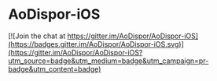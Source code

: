 # AoDispor-iOS

[![Join the chat at https://gitter.im/AoDispor/AoDispor-iOS](https://badges.gitter.im/AoDispor/AoDispor-iOS.svg)](https://gitter.im/AoDispor/AoDispor-iOS?utm_source=badge&utm_medium=badge&utm_campaign=pr-badge&utm_content=badge)